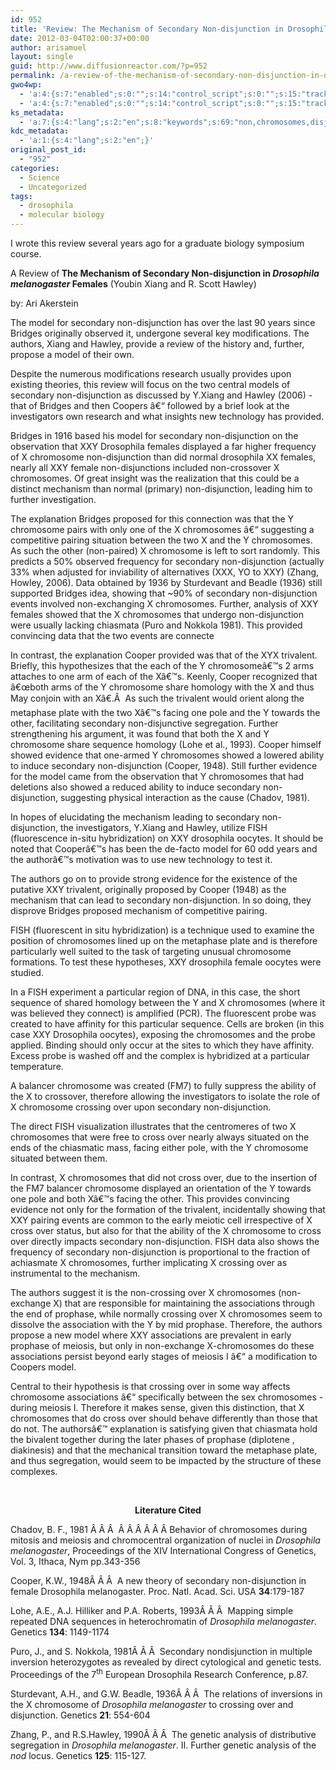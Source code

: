 ```yaml
---
id: 952
title: 'Review: The Mechanism of Secondary Non-disjunction in Drosophila melanogaster Females'
date: 2012-03-04T02:00:37+00:00
author: arisamuel
layout: single
guid: http://www.diffusionreactor.com/?p=952
permalink: /a-review-of-the-mechanism-of-secondary-non-disjunction-in-drosophila-melanogaster-females/
gwo4wp:
  - 'a:4:{s:7:"enabled";s:0:"";s:14:"control_script";s:0:"";s:15:"tracking_script";s:0:"";s:17:"conversion_script";s:0:"";}'
  - 'a:4:{s:7:"enabled";s:0:"";s:14:"control_script";s:0:"";s:15:"tracking_script";s:0:"";s:17:"conversion_script";s:0:"";}'
ks_metadata:
  - 'a:7:{s:4:"lang";s:2:"en";s:8:"keywords";s:69:"non,chromosomes,disjunction,secondary,chromosome,drosophila,xxy,model";s:19:"keywords_autoupdate";s:1:"1";s:11:"description";s:156:"Non-disjunction in Drosophila melanogaster Females (Youbin Xiang and R. Scott Hawley) by: Ari Akerstein The model for secondary non-disjunction has over the";s:22:"description_autoupdate";s:1:"1";s:5:"title";s:60:"Secondary Non-disjunction in Drosophila melanogaster Females";s:6:"robots";s:12:"index,follow";}'
kdc_metadata:
  - 'a:1:{s:4:"lang";s:2:"en";}'
original_post_id:
  - "952"
categories:
  - Science
  - Uncategorized
tags:
  - drosophila
  - molecular biology
---
```

I wrote this review several years ago for a graduate biology symposium course.

A Review of<strong> The Mechanism of Secondary Non-disjunction in <em>Drosophila melanogaster</em> Females</strong> (Youbin Xiang and R. Scott Hawley)

by: Ari Akerstein

The model for secondary non-disjunction has over the last 90 years since Bridges originally observed it, undergone several key modifications. The authors, Xiang and Hawley, provide a review of the history and, further, propose a model of their own.

Despite the numerous modifications research usually provides upon existing theories, this review will focus on the two central models of secondary non-disjunction as discussed by Y.Xiang and Hawley (2006) - that of Bridges and then Coopers â€“ followed by a brief look at the investigators own research and what insights new technology has provided.

Bridges in 1916 based his model for secondary non-disjunction on the observation that XXY Drosophila females displayed a far higher frequency of X chromosome non-disjunction than did normal drosophila XX females, nearly all XXY female non-disjunctions included non-crossover X chromosomes. Of great insight was the realization that this could be a distinct mechanism than normal (primary) non-disjunction, leading him to further investigation.

The explanation Bridges proposed for this connection was that the Y chromosome pairs with only one of the X chromosomes â€“ suggesting a competitive pairing situation between the two X and the Y chromosomes. As such the other (non-paired) X chromosome is left to sort randomly. This predicts a 50% observed frequency for secondary non-disjunction (actually 33% when adjusted for inviability of alternatives (XXX, YO to XXY) (Zhang, Howley, 2006). Data obtained by 1936 by Sturdevant and Beadle (1936) still supported Bridges idea, showing that ~90% of secondary non-disjunction events involved non-exchanging X chromosomes. Further, analysis of XXY females showed that the X chromosomes that undergo non-disjunction were usually lacking chiasmata (Puro and Nokkola 1981). This provided convincing data that the two events are connecte

In contrast, the explanation Cooper provided was that of the XYX trivalent. Briefly, this hypothesizes that the each of the Y chromosomeâ€™s 2 arms attaches to one arm of each of the Xâ€™s. Keenly, Cooper recognized that â€œboth arms of the Y chromosome share homology with the X and thus May conjoin with an Xâ€.Â  As such the trivalent would orient along the metaphase plate with the two Xâ€™s facing one pole and the Y towards the other, facilitating secondary non-disjunctive segregation. Further strengthening his argument, it was found that both the X and Y chromosome share sequence homology (Lohe et al., 1993). Cooper himself showed evidence that one-armed Y chromosomes showed a lowered ability to induce secondary non-disjunction (Cooper, 1948). Still further evidence for the model came from the observation that Y chromosomes that had deletions also showed a reduced ability to induce secondary non-disjunction, suggesting physical interaction as the cause (Chadov, 1981).

In hopes of elucidating the mechanism leading to secondary non-disjunction, the investigators, Y.Xiang and Hawley, utilize FISH (fluorescence in-situ hybridization) on XXY drosophila oocytes. It should be noted that Cooperâ€™s has been the de-facto model for 60 odd years and the authorâ€™s motivation was to use new technology to test it.

The authors go on to provide strong evidence for the existence of the putative XXY trivalent, originally proposed by Cooper (1948) as the mechanism that can lead to secondary non-disjunction. In so doing, they disprove Bridges proposed mechanism of competitive pairing.

FISH (fluorescent in situ hybridization) is a technique used to examine the position of chromosomes lined up on the metaphase plate and is therefore particularly well suited to the task of targeting unusual chromosome formations. To test these hypotheses, XXY drosophila female oocytes were studied.

In a FISH experiment a particular region of DNA, in this case, the short sequence of shared homology between the Y and X chromosomes (where it was believed they connect) is amplified (PCR). The fluorescent probe was created to have affinity for this particular sequence. Cells are broken (in this case XXY Drosophila oocytes), exposing the chromosomes and the probe applied. Binding should only occur at the sites to which they have affinity. Excess probe is washed off and the complex is hybridized at a particular temperature.

A balancer chromosome was created (FM7) to fully suppress the ability of the X to crossover, therefore allowing the investigators to isolate the role of X chromosome crossing over upon secondary non-disjunction.

The direct FISH visualization illustrates that the centromeres of two X chromosomes that were free to cross over nearly always situated on the ends of the chiasmatic mass, facing either pole, with the Y chromosome situated between them.

In contrast, X chromosomes that did not cross over, due to the insertion of the FM7 balancer chromosome displayed an orientation of the Y towards one pole and both Xâ€™s facing the other. This provides convincing evidence not only for the formation of the trivalent, incidentally showing that XXY pairing events are common to the early meiotic cell irrespective of X cross over status, but also for that the ability of the X chromosome to cross over directly impacts secondary non-disjunction. FISH data also shows the frequency of secondary non-disjunction is proportional to the fraction of achiasmate X chromosomes, further implicating X crossing over as instrumental to the mechanism.

The authors suggest it is the non-crossing over X chromosomes (non-exchange X) that are responsible for maintaining the associations through the end of prophase, while normally crossing over X chromosomes seem to dissolve the association with the Y by mid prophase. Therefore, the authors propose a new model where XXY associations are prevalent in early prophase of meiosis, but only in non-exchange X-chromosomes do these associations persist beyond early stages of meiosis I â€“ a modification to Coopers model.

Central to their hypothesis is that crossing over in some way affects chromosome associations â€“ specifically between the sex chromosomes - during meiosis I. Therefore it makes sense, given this distinction, that X chromosomes that do cross over should behave differently than those that do not. The authorsâ€™ explanation is satisfying given that chiasmata hold the bivalent together during the later phases of prophase (diplotene , diakinesis) and that the mechanical transition toward the metaphase plate, and thus segregation, would seem to be impacted by the structure of these complexes.

&nbsp;
<p align="center"><strong>Literature Cited</strong></p>
Chadov, B. F., 1981 Â Â Â  Â Â Â Â Â Â Behavior of chromosomes during mitosis and meiosis and chromocentral organization of nuclei in <em>Drosophila melanogaster</em>, Proceedings of the XIV International Congress of Genetics, Vol. 3, Ithaca, Nym pp.343-356

Cooper, K.W., 1948Â Â Â  A new theory of secondary non-disjunction in female Drosophila melanogaster. Proc. Natl. Acad. Sci. USA <strong>34</strong>:179-187

Lohe, A.E., A.J. Hilliker and P.A. Roberts, 1993Â Â Â  Mapping simple repeated DNA sequences in heterochromatin of <em>Drosophila melanogaster</em>. Genetics <strong>134</strong>: 1149-1174

Puro, J., and S. Nokkola, 1981Â Â Â  Secondary nondisjunction in multiple inversion heterozygotes as revealed by direct cytological and genetic tests. Proceedings of the 7<sup>th</sup> European Drosophila Research Conference, p.87.

Sturdevant, A.H., and G.W. Beadle, 1936Â Â Â  The relations of inversions in the X chromosome of <em>Drosophila melanogaster</em> to crossing over and disjunction. Genetics <strong>21</strong>: 554-604

Zhang, P., and R.S.Hawley, 1990Â Â Â  The genetic analysis of distributive segregation in <em>Drosophila melanogaster</em>. II. Further genetic analysis of the <em>nod</em> locus. Genetics <strong>125</strong>: 115-127.

&nbsp;

&nbsp;

&nbsp;

&nbsp;

&nbsp;

&nbsp;

&nbsp;

&nbsp;

&nbsp;